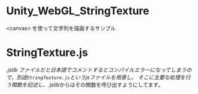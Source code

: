 # Unity_WebGL_StringTexture
&lt;canvas> を使って文字列を描画するサンプル

# StringTexture.js
*.jslib ファイルだと日本語でコメントするとコンパイルエラーになってしまうので、別途`StringTexture.js`というjsファイルを用意し、
そこに主要な処理を行う関数を記述し、*.jslibからはその関数を呼び出すようにしてます。
